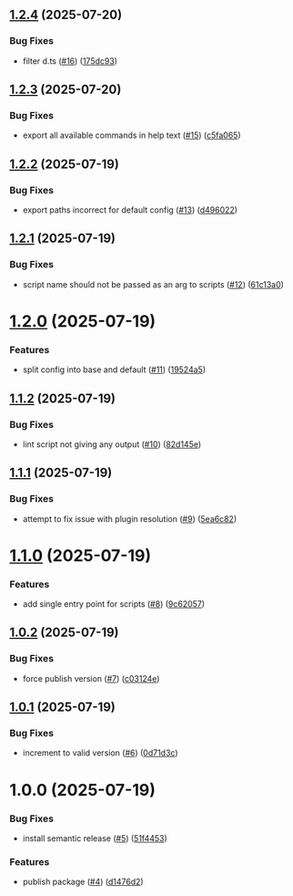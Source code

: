 ## [1.2.4](https://github.com/imccausl/dev-scripts/compare/v1.2.3...v1.2.4) (2025-07-20)


### Bug Fixes

* filter d.ts ([#16](https://github.com/imccausl/dev-scripts/issues/16)) ([175dc93](https://github.com/imccausl/dev-scripts/commit/175dc93de2bb6222b371666f85a439b05548e603))

## [1.2.3](https://github.com/imccausl/dev-scripts/compare/v1.2.2...v1.2.3) (2025-07-20)


### Bug Fixes

* export all available commands in help text ([#15](https://github.com/imccausl/dev-scripts/issues/15)) ([c5fa065](https://github.com/imccausl/dev-scripts/commit/c5fa065a9189348aa9936e18167a27a113cb1c28))

## [1.2.2](https://github.com/imccausl/dev-scripts/compare/v1.2.1...v1.2.2) (2025-07-19)

### Bug Fixes

- export paths incorrect for default config ([#13](https://github.com/imccausl/dev-scripts/issues/13)) ([d496022](https://github.com/imccausl/dev-scripts/commit/d496022318ebc8c0a51c04eb699be2fccbd9cf2e))

## [1.2.1](https://github.com/imccausl/dev-scripts/compare/v1.2.0...v1.2.1) (2025-07-19)

### Bug Fixes

- script name should not be passed as an arg to scripts ([#12](https://github.com/imccausl/dev-scripts/issues/12)) ([61c13a0](https://github.com/imccausl/dev-scripts/commit/61c13a02dcc4f714c5a8903052e708cc1e3f3a7c))

# [1.2.0](https://github.com/imccausl/dev-scripts/compare/v1.1.2...v1.2.0) (2025-07-19)

### Features

- split config into base and default ([#11](https://github.com/imccausl/dev-scripts/issues/11)) ([19524a5](https://github.com/imccausl/dev-scripts/commit/19524a590a1532ff4fa7e31ea3c8d024e68654d4))

## [1.1.2](https://github.com/imccausl/dev-scripts/compare/v1.1.1...v1.1.2) (2025-07-19)

### Bug Fixes

- lint script not giving any output ([#10](https://github.com/imccausl/dev-scripts/issues/10)) ([82d145e](https://github.com/imccausl/dev-scripts/commit/82d145e2de641bbb408e7df7f06f891f5a72bc8d))

## [1.1.1](https://github.com/imccausl/dev-scripts/compare/v1.1.0...v1.1.1) (2025-07-19)

### Bug Fixes

- attempt to fix issue with plugin resolution ([#9](https://github.com/imccausl/dev-scripts/issues/9)) ([5ea6c82](https://github.com/imccausl/dev-scripts/commit/5ea6c82f3417830229a1d561704cc675322f4c3c))

# [1.1.0](https://github.com/imccausl/dev-scripts/compare/v1.0.2...v1.1.0) (2025-07-19)

### Features

- add single entry point for scripts ([#8](https://github.com/imccausl/dev-scripts/issues/8)) ([9c62057](https://github.com/imccausl/dev-scripts/commit/9c620570aa7fc258477a676f37c49d6559be57ac))

## [1.0.2](https://github.com/imccausl/dev-scripts/compare/v1.0.1...v1.0.2) (2025-07-19)

### Bug Fixes

- force publish version ([#7](https://github.com/imccausl/dev-scripts/issues/7)) ([c03124e](https://github.com/imccausl/dev-scripts/commit/c03124eb302bf96f556829fc9b9418a0c3f40f74))

## [1.0.1](https://github.com/imccausl/dev-scripts/compare/v1.0.0...v1.0.1) (2025-07-19)

### Bug Fixes

- increment to valid version ([#6](https://github.com/imccausl/dev-scripts/issues/6)) ([0d71d3c](https://github.com/imccausl/dev-scripts/commit/0d71d3ca358af14c4f403f14f1a972a2d405e2eb))

# 1.0.0 (2025-07-19)

### Bug Fixes

- install semantic release ([#5](https://github.com/imccausl/dev-scripts/issues/5)) ([51f4453](https://github.com/imccausl/dev-scripts/commit/51f44531cd560da665ded47733f9e028e920e3bd))

### Features

- publish package ([#4](https://github.com/imccausl/dev-scripts/issues/4)) ([d1476d2](https://github.com/imccausl/dev-scripts/commit/d1476d25b2cb42c3976637a5e02304c2fcccc633))
